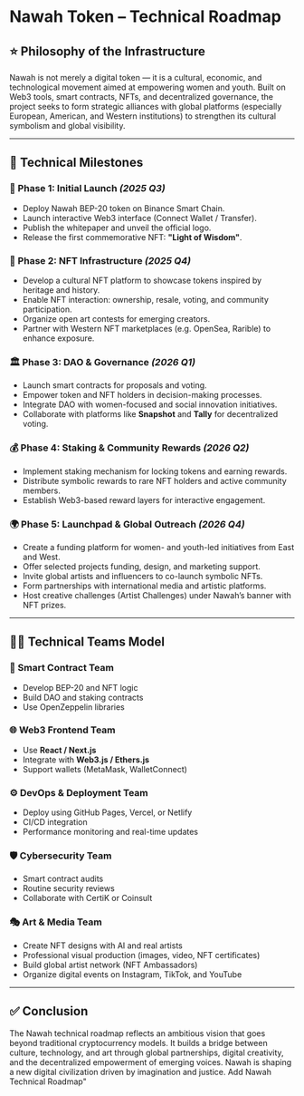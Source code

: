 # Nawah Token – Technical Roadmap

## ⭐ Philosophy of the Infrastructure

Nawah is not merely a digital token — it is a cultural, economic, and technological movement aimed at empowering women and youth. Built on Web3 tools, smart contracts, NFTs, and decentralized governance, the project seeks to form strategic alliances with global platforms (especially European, American, and Western institutions) to strengthen its cultural symbolism and global visibility.

---

## 📆 Technical Milestones

### 🚀 Phase 1: Initial Launch *(2025 Q3)*

* Deploy Nawah BEP-20 token on Binance Smart Chain.
* Launch interactive Web3 interface (Connect Wallet / Transfer).
* Publish the whitepaper and unveil the official logo.
* Release the first commemorative NFT: **"Light of Wisdom"**.

### 🎨 Phase 2: NFT Infrastructure *(2025 Q4)*

* Develop a cultural NFT platform to showcase tokens inspired by heritage and history.
* Enable NFT interaction: ownership, resale, voting, and community participation.
* Organize open art contests for emerging creators.
* Partner with Western NFT marketplaces (e.g. OpenSea, Rarible) to enhance exposure.

### 🏛️ Phase 3: DAO & Governance *(2026 Q1)*

* Launch smart contracts for proposals and voting.
* Empower token and NFT holders in decision-making processes.
* Integrate DAO with women-focused and social innovation initiatives.
* Collaborate with platforms like **Snapshot** and **Tally** for decentralized voting.

### 💰 Phase 4: Staking & Community Rewards *(2026 Q2)*

* Implement staking mechanism for locking tokens and earning rewards.
* Distribute symbolic rewards to rare NFT holders and active community members.
* Establish Web3-based reward layers for interactive engagement.

### 🌍 Phase 5: Launchpad & Global Outreach *(2026 Q4)*

* Create a funding platform for women- and youth-led initiatives from East and West.
* Offer selected projects funding, design, and marketing support.
* Invite global artists and influencers to co-launch symbolic NFTs.
* Form partnerships with international media and artistic platforms.
* Host creative challenges (Artist Challenges) under Nawah’s banner with NFT prizes.

---

## 👩‍💻 Technical Teams Model

### 🔐 Smart Contract Team

* Develop BEP-20 and NFT logic
* Build DAO and staking contracts
* Use OpenZeppelin libraries

### 🌐 Web3 Frontend Team

* Use **React / Next.js**
* Integrate with **Web3.js / Ethers.js**
* Support wallets (MetaMask, WalletConnect)

### ⚙️ DevOps & Deployment Team

* Deploy using GitHub Pages, Vercel, or Netlify
* CI/CD integration
* Performance monitoring and real-time updates

### 🛡 Cybersecurity Team

* Smart contract audits
* Routine security reviews
* Collaborate with CertiK or Coinsult

### 🎭 Art & Media Team

* Create NFT designs with AI and real artists
* Professional visual production (images, video, NFT certificates)
* Build global artist network (NFT Ambassadors)
* Organize digital events on Instagram, TikTok, and YouTube

---

## ✅ Conclusion

The Nawah technical roadmap reflects an ambitious vision that goes beyond traditional cryptocurrency models. It builds a bridge between culture, technology, and art through global partnerships, digital creativity, and the decentralized empowerment of emerging voices. Nawah is shaping a new digital civilization driven by imagination and justice.
Add Nawah Technical Roadmap"


